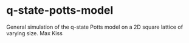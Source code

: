 # q-state-potts-model
General simulation of the q-state Potts model on a 2D square lattice of varying size. 
Max Kiss
